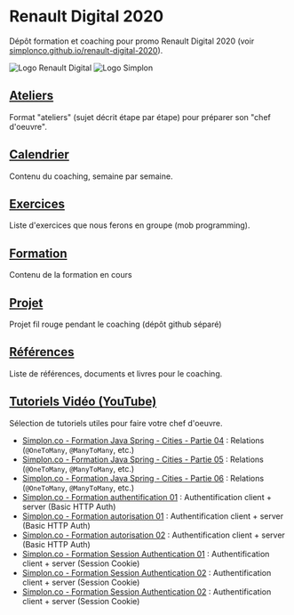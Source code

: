 # Renault Digital 2020

Dépôt formation et coaching pour promo Renault Digital 2020 (voir [simplonco.github.io/renault-digital-2020](https://simplonco.github.io/renault-digital-2020)).

![Logo Renault Digital](docs/img/logo-renault-digital.png)
![Logo Simplon](docs/img/logo-simplon.png)

## [Ateliers](./ateliers)

Format "ateliers" (sujet décrit étape par étape) pour préparer son "chef d'oeuvre".

## [Calendrier](./calendrier)

Contenu du coaching, semaine par semaine.

## [Exercices](./exercices)

Liste d'exercices que nous ferons en groupe (mob programming).

## [Formation](./formation)

Contenu de la formation en cours

## [Projet](https://github.com/Frank-readresolve/people/)

Projet fil rouge pendant le coaching (dépôt github séparé)

## [Références](./references)

Liste de références, documents et livres pour le coaching.

## [Tutoriels Vidéo (YouTube)](https://www.youtube.com/watch?v=SVBHPcNAoE8&list=PLWPX7CYPrFFrPswEo5SdpG9jOxib8ug_a)

Sélection de tutoriels utiles pour faire votre chef d'oeuvre.

- [Simplon.co - Formation Java Spring - Cities - Partie 04](https://www.youtube.com/watch?v=SVBHPcNAoE8&list=PLWPX7CYPrFFrPswEo5SdpG9jOxib8ug_a&index=1) : Relations (`@OneToMany`, `@ManyToMany`, etc.)
- [Simplon.co - Formation Java Spring - Cities - Partie 05](https://www.youtube.com/watch?v=XWIJS8sxYKA&list=PLWPX7CYPrFFrPswEo5SdpG9jOxib8ug_a&index=2) : Relations (`@OneToMany`, `@ManyToMany`, etc.)
- [Simplon.co - Formation Java Spring - Cities - Partie 06](https://www.youtube.com/watch?v=Ij1gIYuQmYw&list=PLWPX7CYPrFFrPswEo5SdpG9jOxib8ug_a&index=3) : Relations (`@OneToMany`, `@ManyToMany`, etc.)
- [Simplon.co - Formation authentification 01](https://www.youtube.com/watch?v=VyQjmJe4Qx4&list=PLWPX7CYPrFFrPswEo5SdpG9jOxib8ug_a&index=9) : Authentification client + server (Basic HTTP Auth)
- [Simplon.co - Formation autorisation 01](https://www.youtube.com/watch?v=cEM9nI66Fjc&list=PLWPX7CYPrFFrPswEo5SdpG9jOxib8ug_a&index=10) : Authentification client + server (Basic HTTP Auth)
- [Simplon.co - Formation autorisation 02](https://www.youtube.com/watch?v=cEM9nI66Fjc&list=PLWPX7CYPrFFrPswEo5SdpG9jOxib8ug_a&index=11) : Authentification client + server (Basic HTTP Auth)
- [Simplon.co - Formation Session Authentication 01](https://www.youtube.com/watch?v=sHdfyGWQ34k&list=PLWPX7CYPrFFrPswEo5SdpG9jOxib8ug_a&index=18) : Authentification client + server (Session Cookie)
- [Simplon.co - Formation Session Authentication 02](https://www.youtube.com/watch?v=8q_FvEydHuU&list=PLWPX7CYPrFFrPswEo5SdpG9jOxib8ug_a&index=19) : Authentification client + server (Session Cookie)
- [Simplon.co - Formation Session Authentication 02](https://www.youtube.com/watch?v=KS4U1Nh2G20&list=PLWPX7CYPrFFrPswEo5SdpG9jOxib8ug_a&index=20) : Authentification client + server (Session Cookie)
